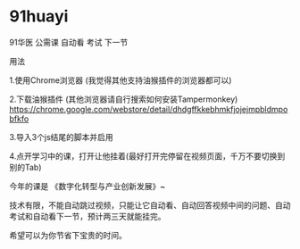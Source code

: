 # 91huayi
91华医 公需课 自动看 考试 下一节

用法

1.使用Chrome浏览器 (我觉得其他支持油猴插件的浏览器都可以)

2.下载油猴插件 (其他浏览器请自行搜索如何安装Tampermonkey)
https://chrome.google.com/webstore/detail/dhdgffkkebhmkfjojejmpbldmpobfkfo

3.导入3个js结尾的脚本并启用

4.点开学习中的课，打开让他挂着(最好打开完停留在视频页面，千万不要切换到别的Tab)

今年的课是 《数字化转型与产业创新发展》~

技术有限，不能自动跳过视频，只能让它自动看、自动回答视频中间的问题、自动考试和自动看下一节，预计两三天就能挂完。

希望可以为你节省下宝贵的时间。
